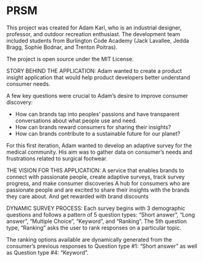 # PRSM

This project was created for Adam Karl, who is an industrial designer, professor, and outdoor recreation enthusiast. The development team included students from Burlington Code Academy (Jack Lavallee, Jedda Bragg, Sophie Bodnar, and Trenton Poitras).

The project is open source under the MIT License.

STORY BEHIND THE APPLICATION:
Adam wanted to create a product insight application that would help product developers better understand consumer needs. 

A few key questions were crucial to Adam’s desire to improve consumer discovery:
- How can brands tap into peoples’ passions and have transparent conversations about what people use and need.
- How can brands reward consumers for sharing their insights?
- How can brands contribute to a sustainable future for our planet? 

For this first iteration, Adam wanted to develop an adaptive survey for the medical community. His aim was to gather data on consumer’s needs and frustrations related to surgical footwear.

THE VISION FOR THIS APPLICATION:
A service that enables brands to connect with passionate people, create adaptive surveys, track survey progress, and make consumer discoveries
A hub for consumers who are passionate people and are excited to share their insights with the brands they care about. And get rewarded with brand discounts

DYNAMIC SURVEY PROCESS: 
Each survey begins with 3 demographic questions and follows a pattern of 5 question types: “Short answer”, “Long answer”, “Multiple Choice”, “Keyword”, and “Ranking”. The 5th question type, “Ranking” asks the user to rank responses on a particular topic.

The ranking options available are dynamically generated from the consumer’s previous responses to Question type #1: “Short answer” as well as Question type #4: “Keyword”.






